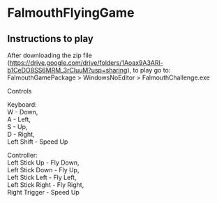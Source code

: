 # FalmouthFlyingGame

## Instructions to play

After downloading the zip file (https://drive.google.com/drive/folders/1Aoax9A3ARl-b1CeDO8SS6MRM_3rCluuM?usp=sharing), to play go to: FalmouthGamePackage > WindowsNoEditor > FalmouthChallenge.exe

Controls

Keyboard: \
  W - Down, \
  A - Left, \
  S - Up, \
  D - Right, \
  Left Shift - Speed Up
  
Controller: \
  Left Stick Up - Fly Down, \
  Left Stick Down - Fly Up, \
  Left Stick Left - Fly Left, \
  Left Stick Right - Fly Right, \
  Right Trigger - Speed Up
